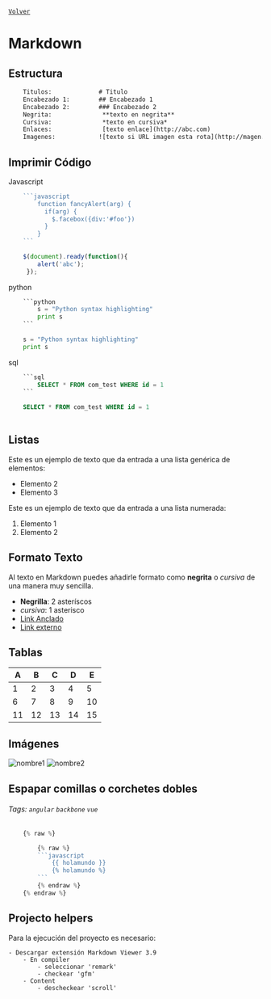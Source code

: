 ﻿[`Volver`](../index.html)

# Markdown

## Estructura

```html
	Titulos: 			 # Titulo
	Encabezado 1:		 ## Encabezado 1
	Encabezado 2:		 ### Encabezado 2
	Negrita:			  **texto en negrita**
	Cursiva:			  *texto en cursiva*
	Enlaces:			  [texto enlace](http://abc.com)
	Imagenes:			 ![texto si URL imagen esta rota](http://magen.jpg)
```

## Imprimir Código
Javascript
```javascript
	```javascript	
		function fancyAlert(arg) {
		  if(arg) {
			$.facebox({div:'#foo'})
		  }
		}
	```
	
	$(document).ready(function(){
		alert('abc');
	 });
```

python
```python
	```python
		s = "Python syntax highlighting"
		print s
	```	
	
	s = "Python syntax highlighting"
	print s
```

sql
```sql
	```sql
		SELECT * FROM com_test WHERE id = 1
	```
	
	SELECT * FROM com_test WHERE id = 1
	
```

## Listas
Este es un ejemplo de texto que da entrada a una lista genérica de elementos:
- Elemento 2
- Elemento 3

Este es un ejemplo de texto que da entrada a una lista numerada:
1. Elemento 1
2. Elemento 2

## Formato Texto
Al texto en Markdown puedes añadirle formato como **negrita** o *cursiva* de una manera muy sencilla.
- **Negrilla**: 2 asteríscos
- *cursiva*: 1 asterisco
- [Link Anclado](#yourLink)
- [Link externo](https://markdown.es/sintaxis-markdown/)

## Tablas
| A  | B  | C  |  D | E |
|---|---|---|---|---|
| 1 | 2 | 3 | 4 | 5 |
| 6 | 7 | 8 | 9 | 10 |
| 11  | 12 | 13 | 14 | 15 |


## Imágenes
![nombre1][img1]
![nombre2][img2]

[img1]: https://4.bp.blogspot.com/-cSRif2Hy-No/U-vU2kvfTiI/AAAAAAAAG8E/EAAPAphQvwo/a400/chrome_ico.png "Título alternativo"
[img2]: https://www.vozidea.com/wp-content/uploads/2013/03/Chrome-icono.3d.png "Título alternativo 2"


## Espapar comillas o corchetes dobles
###### Tags: `angular` `backbone` `vue`

```javascript
    {% raw %}

        {% raw %}
        ```javascript	
            {{ holamundo }}
            {% holamundo %}
        ```
        {% endraw %}
    {% endraw %}
```

## Projecto helpers

Para la ejecución del proyecto es necesario: 

	- Descargar extensión Markdown Viewer 3.9
		- En compiler 
			- seleccionar 'remark'
			- checkear 'gfm'
		- Content
			- descheckear 'scroll'